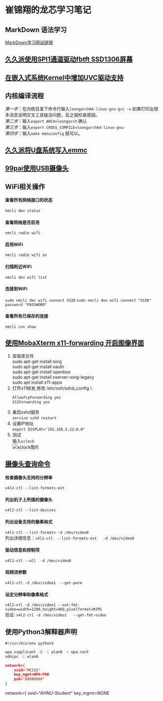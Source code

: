 # 崔锦翔的龙芯学习笔记

## MarkDown 语法学习
[MarkDown学习网站链接](https://markdown.com.cn/basic-syntax/)

## [久久派使用SPI1通道驱动fbtft SSD1306屏幕](https://bbs.ctcisz.com/forum.php?mod=viewthread&tid=142&highlight=spi)

## [在嵌入式系统Kernel中增加UVC驱动支持](https://blog.csdn.net/u010034969/article/details/115210890)

## 内核编译流程
*第一步*：在内核目录下命令行输入`loongarch64-linux-gnu-gcc -v`  如果打印出很多消息说明交叉工具链没问题，反之就检查原因。\
*第二步*：输入`export ARCH=loongarch` 确认\
*第三步*：输入`export CROSS_COMPILE=loongarch64-linux-gnu-`\
*第四步*：输入`make menuconfig` 就可以。

## [久久派将U盘系统写入emmc](https://www.bilibili.com/video/BV1dGeweGEKn?vd_source=6256607faa34d7686985740f16533d25&spm_id_from=333.788.videopod.sections)

## [99pai使用USB摄像头](https://bbs.ctcisz.com/forum.php?mod=viewthread&tid=116&extra=page%3D1)

## WiFi相关操作
#### 查看所有网络接口的状态
`nmcli dev status`
#### 查看网络是否启用
`nmcli radio wifi`
#### 启用WiFi
`nmcli radio wifi on`
#### 扫描附近WiFi
`nmcli dev wifi list`
#### 连接到WiFi
`sudo nmcli dev wifi connect SSID`
`sudo nmcli dev wifi connect "SSID" password "PASSWORD"`
#### 查看所有已保存的连接
`nmcli con show`

## [使用MobaXterm x11-forwarding 开启图像界面](https://blog.csdn.net/weixin_50973728/article/details/129882910)
1. 安装库文件\
    sudo apt-get install xorg                   \
    sudo apt-get install xauth                  \
    sudo apt-get install openbox                \
    sudo apt-get install xserver-xorg-legacy    \
    sudo apt install x11-apps
2. 打开x11转发,修改 /etc/ssh/sshd_config        \
    ```bash
    AllowTcpForwarding yes 
    X11Forwarding yes
    ```
3. 重启sshd服务                                 \
    `service sshd restart`
4. 设置IP地址\
    `export DISPLAY="192.168.5.22:0.0"`
5. 测试\
    输入`xclock`\
    ![xclock图片](xclock.png)

## [摄像头查询命令](https://blog.csdn.net/bzhao/article/details/143861716?ops_request_misc=%257B%2522request%255Fid%2522%253A%2522e2417c6665bc546acae4edd9c89a8798%2522%252C%2522scm%2522%253A%252220140713.130102334..%2522%257D&request_id=e2417c6665bc546acae4edd9c89a8798&biz_id=0&utm_medium=distribute.pc_search_result.none-task-blog-2~all~sobaiduend~default-1-143861716-null-null.142^v101^control&utm_term=linux%E6%9F%A5%E7%9C%8B%E6%91%84%E5%83%8F%E5%A4%B4%E7%9A%84%E4%BF%A1%E6%81%AF&spm=1018.2226.3001.4187)

#### 检查摄像头支持的分辨率
`v4l2-ctl --list-formats-ext`

#### 列出机子上所插的摄像头
`v4l2-ctl --list-devices`

#### 列出设备支持的像素格式
`v4l2-ctl --list-formats -d /dev/video0`\
列出详细信息：`v4l2-ctl  --list-formats-ext   -d /dev/video0`

#### 驱动信息和控制项
`v4l2-ctl --all  -d /dev/video0`

#### 视频流参数
`v4l2-ctl -d /dev/video1  --get-parm`

#### 设定分辨率和像素格式
`v4l2-ctl -d /dev/video1 --set-fmt-video=width=1280,height=960,pixelformat=MJPG`\
验证: `v4l2-ctl -d /dev/video1   --get-fmt-video`

## 使用Python3解释器声明
`#!/usr/bin/env python3`

```bash
wpa_supplicant -B -i wlan0 -c wpa.conf
udhcpc -i wlan0
```
```json
network={
    ssid="MEIZU"
    key_mgmt=WPA-PSK
    psk="88888888"
}
```
network={
    ssid="AHNU-Student"
    key_mgmt=NONE
